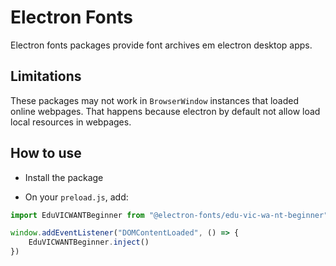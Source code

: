 # Electron Fonts

Electron fonts packages provide font archives em electron desktop apps.

## Limitations

These packages may not work in `BrowserWindow` instances that loaded online webpages. That happens because electron by default not allow load local resources in webpages.

## How to use

* Install the package

* On your `preload.js`, add:

```ts
import EduVICWANTBeginner from "@electron-fonts/edu-vic-wa-nt-beginner"

window.addEventListener("DOMContentLoaded", () => {
    EduVICWANTBeginner.inject()
})
```